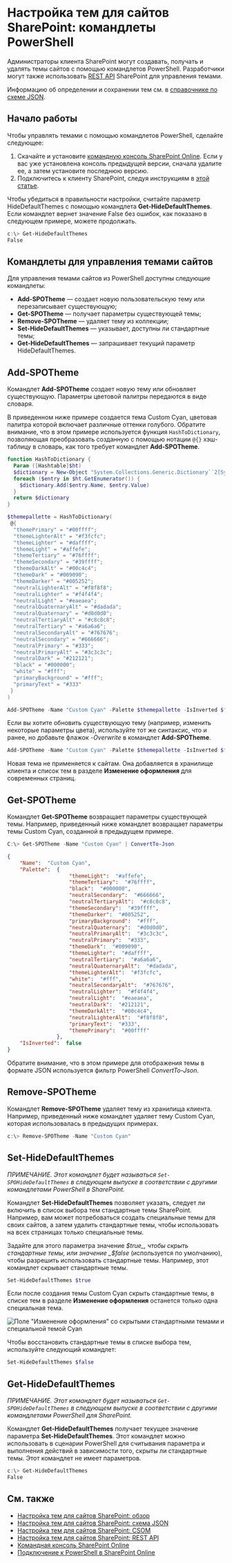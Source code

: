 # <a name="sharepoint-site-theming-powershell-cmdlets"></a>Настройка тем для сайтов SharePoint: командлеты PowerShell

Администраторы клиента SharePoint могут создавать, получать и удалять темы сайтов с помощью командлетов PowerShell. Разработчики могут также использовать [REST API](sharepoint-site-theming-rest-api.md) SharePoint для управления темами.

Информацию об определении и сохранении тем см. в [справочнике по схеме JSON](sharepoint-site-theming-json-schema.md).

## <a name="getting-started"></a>Начало работы

Чтобы управлять темами с помощью командлетов PowerShell, сделайте следующее:

1. Скачайте и установите [командную консоль SharePoint Online](https://www.microsoft.com/en-us/download/details.aspx?id=35588). Если у вас уже установлена консоль предыдущей версии, сначала удалите ее, а затем установите последнюю версию.
2. Подключитесь к клиенту SharePoint, следуя инструкциям в [этой статье](https://technet.microsoft.com/ru-RU/library/fp161372.aspx).

Чтобы убедиться в правильности настройки, считайте параметр HideDefaultThemes с помощью командлета **Get-HideDefaultThemes**. Если командлет вернет значение False без ошибок, как показано в следующем примере, можете продолжать.

```powershell
c:\> Get-HideDefaultThemes
False
```
## <a name="site-theme-cmdlets"></a>Командлеты для управления темами сайтов

Для управления темами сайтов из PowerShell доступны следующие командлеты:

* **Add-SPOTheme** &mdash; создает новую пользовательскую тему или перезаписывает существующую;
* **Get-SPOTheme** &mdash; получает параметры существующей темы;
* **Remove-SPOTheme** &mdash; удаляет тему из коллекции;
* **Set-HideDefaultThemes** &mdash; указывает, доступны ли стандартные темы;
* **Get-HideDefaultThemes** &mdash; запрашивает текущий параметр HideDefaultThemes.

## <a name="add-spotheme"></a>Add-SPOTheme

Командлет **Add-SPOTheme** создает новую тему или обновляет существующую. Параметры цветовой палитры передаются в виде словаря.

В приведенном ниже примере создается тема Custom Cyan, цветовая палитра которой включает различные оттенки голубого. Обратите внимание, что в этом примере используется функция ```HashToDictionary```, позволяющая преобразовать созданную с помощью нотации ```@{}``` хэш-таблицу в словарь, как того требует командлет **Add-SPOTheme**.

```powershell
function HashToDictionary {
  Param ([Hashtable]$ht)
  $dictionary = New-Object "System.Collections.Generic.Dictionary``2[System.String,System.String]"
  foreach ($entry in $ht.GetEnumerator()) {
    $dictionary.Add($entry.Name, $entry.Value)
  }
  return $dictionary
}

$themepallette = HashToDictionary(
 @{
  "themePrimary" = "#00ffff";
  "themeLighterAlt" = "#f3fcfc";
  "themeLighter" = "#daffff";
  "themeLight" = "#affefe";
  "themeTertiary" = "#76ffff";
  "themeSecondary" = "#39ffff";
  "themeDarkAlt" = "#00c4c4";
  "themeDark" = "#009090";
  "themeDarker" = "#005252";
  "neutralLighterAlt" = "#f8f8f8";
  "neutralLighter" = "#f4f4f4";
  "neutralLight" = "#eaeaea";
  "neutralQuaternaryAlt" = "#dadada";
  "neutralQuaternary" = "#d0d0d0";
  "neutralTertiaryAlt" = "#c8c8c8";
  "neutralTertiary" = "#a6a6a6";
  "neutralSecondaryAlt" = "#767676";
  "neutralSecondary" = "#666666";
  "neutralPrimary" = "#333";
  "neutralPrimaryAlt" = "#3c3c3c";
  "neutralDark" = "#212121";
  "black" = "#000000";
  "white" = "#fff";
  "primaryBackground" = "#fff";
  "primaryText" = "#333"
 }
)

Add-SPOTheme -Name "Custom Cyan" -Palette $themepallette -IsInverted $false
```
Если вы хотите обновить существующую тему (например, изменить некоторые параметры цвета), используйте тот же синтаксис, что и ранее, но добавьте флажок *-Overwrite* в командлет **Add-SPOTheme**.

```powershell
Add-SPOTheme -Name "Custom Cyan" -Palette $themepallette -IsInverted $false -Overwrite
```
Новая тема не применяется к сайтам. Она добавляется в хранилище клиента и список тем в разделе **Изменение оформления** для современных страниц.

## <a name="get-spotheme"></a>Get-SPOTheme

Командлет **Get-SPOTheme** возвращает параметры существующей темы. Например, приведенный ниже командлет возвращает параметры темы Custom Cyan, созданной в предыдущем примере.

```powershell
C:\> Get-SPOTheme -Name "Custom Cyan" | ConvertTo-Json
```
```json
{
    "Name":  "Custom Cyan",
    "Palette":  {
                    "themeLight":  "#affefe",
                    "themeTertiary":  "#76ffff",
                    "black":  "#000000",
                    "neutralSecondary":  "#666666",
                    "neutralTertiaryAlt":  "#c8c8c8",
                    "themeSecondary":  "#39ffff",
                    "themeDarker":  "#005252",
                    "primaryBackground":  "#fff",
                    "neutralQuaternary":  "#d0d0d0",
                    "neutralPrimaryAlt":  "#3c3c3c",
                    "neutralPrimary":  "#333",
                    "themeDark":  "#009090",
                    "themeLighter":  "#daffff",
                    "neutralTertiary":  "#a6a6a6",
                    "neutralQuaternaryAlt":  "#dadada",
                    "themeLighterAlt":  "#f3fcfc",
                    "white":  "#fff",
                    "neutralSecondaryAlt":  "#767676",
                    "neutralLighter":  "#f4f4f4",
                    "neutralLight":  "#eaeaea",
                    "neutralDark":  "#212121",
                    "themeDarkAlt":  "#00c4c4",
                    "neutralLighterAlt":  "#f8f8f8",
                    "primaryText":  "#333",
                    "themePrimary":  "#00ffff"
                },
    "IsInverted":  false
}
```
Обратите внимание, что в этом примере для отображения темы в формате JSON используется фильтр PowerShell _ConvertTo-Json_.

## <a name="remove-spotheme"></a>Remove-SPOTheme

Командлет **Remove-SPOTheme** удаляет тему из хранилища клиента. Например, приведенный ниже командлет удаляет тему Custom Cyan, которая использовалась в предыдущих примерах.

```powershell
c:\> Remove-SPOTheme -Name "Custom Cyan"
```
## <a name="set-hidedefaultthemes"></a>Set-HideDefaultThemes

_ПРИМЕЧАНИЕ. Этот командлет будет называться ```Set-SPOHideDefaultThemes``` в следующем выпуске в соответствии с другими командлетами PowerShell в SharePoint._

Командлет **Set-HideDefaultThemes** позволяет указать, следует ли включить в список выбора тем стандартные темы SharePoint. Например, вам может потребоваться создать специальные темы для своих сайтов, а затем удалить стандартные темы, чтобы использовать на всех страницах только специальные темы.

Задайте для этого параметра значение _$true_, чтобы скрыть стандартные темы, или значение _$false_ (используется по умолчанию), чтобы разрешить использовать стандартные темы. Например, этот командлет скрывает стандартные темы.

```powershell
Set-HideDefaultThemes $true
```
Если после создания темы Custom Cyan скрыть стандартные темы, в списке тем в разделе **Изменение оформления** останется только одна специальная тема.

![Поле "Изменение оформления" со скрытыми стандартными темами и специальной темой Cyan](../../images/theme-hidedefaults.png)

Чтобы восстановить стандартные темы в списке выбора тем, используйте следующий командлет:
```powershell
Set-HideDefaultThemes $false
```

## <a name="get-hidedefaultthemes"></a>Get-HideDefaultThemes

_ПРИМЕЧАНИЕ. Этот командлет будет называться ```Get-SPOHideDefaultThemes``` в следующем выпуске в соответствии с другими командлетами PowerShell для SharePoint._

Командлет **Get-HideDefaultThemes** получает текущее значение параметра **Set-HideDefaultThemes**. Этот командлет можно использовать в сценарии PowerShell для считывания параметра и выполнения действий в зависимости того, скрыты ли стандартные темы. Этот командлет не имеет параметров.

```powershell
c:\> Get-HideDefaultThemes
False
```

## <a name="see-also"></a>См. также

* [Настройка тем для сайтов SharePoint: обзор](sharepoint-site-theming-overview.md)
* [Настройка тем для сайтов SharePoint: схема JSON](sharepoint-site-theming-json-schema.md)
* [Настройка тем для сайтов SharePoint: CSOM](sharepoint-site-theming-csom.md)
* [Настройка тем для сайтов SharePoint: REST API](sharepoint-site-theming-rest-api.md)
* [Командная консоль SharePoint Online](https://www.microsoft.com/en-us/download/details.aspx?id=35588)
* [Подключение к PowerShell в SharePoint Online](https://technet.microsoft.com/ru-RU/library/fp161372.aspx)
